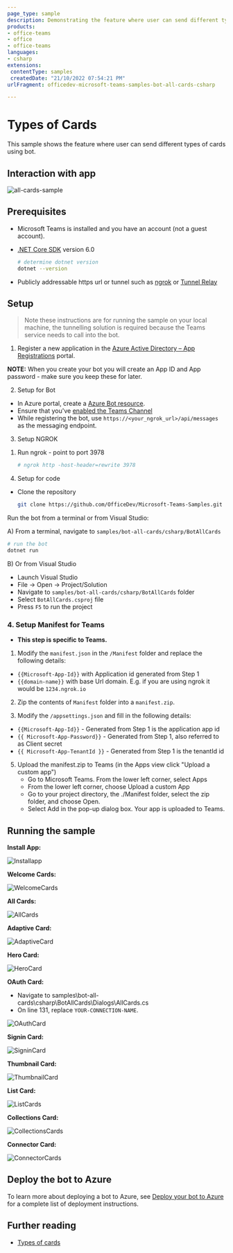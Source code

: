 ```yaml
---
page_type: sample
description: Demonstrating the feature where user can send different types of cards using bot.
products:
- office-teams
- office
- office-teams
languages:
- csharp
extensions:
 contentType: samples
 createdDate: "21/10/2022 07:54:21 PM"
urlFragment: officedev-microsoft-teams-samples-bot-all-cards-csharp

---
```


# Types of Cards

This sample shows the feature where user can send different types of cards using bot.

## Interaction with app

![all-cards-sample ](BotAllCards/Images/allBotCardsGif.gif)

## Prerequisites

- Microsoft Teams is installed and you have an account (not a guest account).

- [.NET Core SDK](https://dotnet.microsoft.com/download) version 6.0

  ```bash
  # determine dotnet version
  dotnet --version
  ```
- Publicly addressable https url or tunnel such as [ngrok](https://ngrok.com/) or [Tunnel Relay](https://github.com/OfficeDev/microsoft-teams-tunnelrelay)

## Setup

> Note these instructions are for running the sample on your local machine, the tunnelling solution is required because
> the Teams service needs to call into the bot.

1. Register a new application in the [Azure Active Directory – App Registrations](https://go.microsoft.com/fwlink/?linkid=2083908) portal.

**NOTE:** When you create your bot you will create an App ID and App password - make sure you keep these for later.

2. Setup for Bot
- In Azure portal, create a [Azure Bot resource](https://docs.microsoft.com/en-us/azure/bot-service/bot-builder-authentication?view=azure-bot-service-4.0&tabs=csharp%2Caadv2).
- Ensure that you've [enabled the Teams Channel](https://docs.microsoft.com/en-us/azure/bot-service/channel-connect-teams?view=azure-bot-service-4.0)
- While registering the bot, use `https://<your_ngrok_url>/api/messages` as the messaging endpoint.

3. Setup NGROK 
1) Run ngrok - point to port 3978

    ```bash
    # ngrok http -host-header=rewrite 3978
    ```
4. Setup for code 
- Clone the repository

    ```bash
    git clone https://github.com/OfficeDev/Microsoft-Teams-Samples.git
    ```
 Run the bot from a terminal or from Visual Studio:

  A) From a terminal, navigate to `samples/bot-all-cards/csharp/BotAllCards`

  ```bash
  # run the bot
  dotnet run
  ```

  B) Or from Visual Studio

  - Launch Visual Studio
  - File -> Open -> Project/Solution
  - Navigate to `samples/bot-all-cards/csharp/BotAllCards` folder
  - Select `BotAllCards.csproj` file
  - Press `F5` to run the project   

### 4. Setup Manifest for Teams

- **This step is specific to Teams.**

1) Modify the `manifest.json` in the `/Manifest` folder and replace the following details:
  - `{{Microsoft-App-Id}}` with Application id generated from Step 1
  - `{{domain-name}}` with base Url domain. E.g. if you are using ngrok it would be `1234.ngrok.io`

2) Zip the contents of `Manifest` folder into a `manifest.zip`.

3) Modify the `/appsettings.json` and fill in the following details:
  - `{{Microsoft-App-Id}}` - Generated from Step 1 is the application app id
  - `{{ Microsoft-App-Password}}` - Generated from Step 1, also referred to as Client secret
  - `{{ Microsoft-App-TenantId }}` - Generated from Step 1 is the tenantId id
  
5) Upload the manifest.zip to Teams (in the Apps view click "Upload a custom app")
   - Go to Microsoft Teams. From the lower left corner, select Apps
   - From the lower left corner, choose Upload a custom App
   - Go to your project directory, the ./Manifest folder, select the zip folder, and choose Open.
   - Select Add in the pop-up dialog box. Your app is uploaded to Teams.

## Running the sample

**Install App:**

![Installapp](BotAllCards/Images/Installapp.png)

**Welcome Cards:**

![WelcomeCards](BotAllCards/Images/WelcomeCards.png)

**All Cards:**

![AllCards](BotAllCards/Images/AllCards.png)

**Adaptive Card:**

![AdaptiveCard](BotAllCards/Images/AdaptiveCard.png)

**Hero Card:**

![HeroCard](BotAllCards/Images/HeroCard.png)

**OAuth Card:**
  - Navigate to samples\bot-all-cards\csharp\BotAllCards\Dialogs\AllCards.cs
  - On line 131, replace `YOUR-CONNECTION-NAME`.

![OAuthCard](BotAllCards/Images/OAuthCard.png)

**Signin Card:**

![SigninCard](BotAllCards/Images/SigninCard.png)

**Thumbnail Card:**

![ThumbnailCard](BotAllCards/Images/ThumbnailCard.png)

**List Card:**

![ListCards](BotAllCards/Images/ListCards.png)

**Collections Card:**

![CollectionsCards](BotAllCards/Images/CollectionsCards.png)

**Connector Card:**

![ConnectorCards](BotAllCards/Images/ConnectorCards.png)


## Deploy the bot to Azure

To learn more about deploying a bot to Azure, see [Deploy your bot to Azure](https://aka.ms/azuredeployment) for a complete list of deployment instructions.

## Further reading

- [Types of cards](https://learn.microsoft.com/en-us/microsoftteams/platform/task-modules-and-cards/cards/cards-reference#receipt-card)
